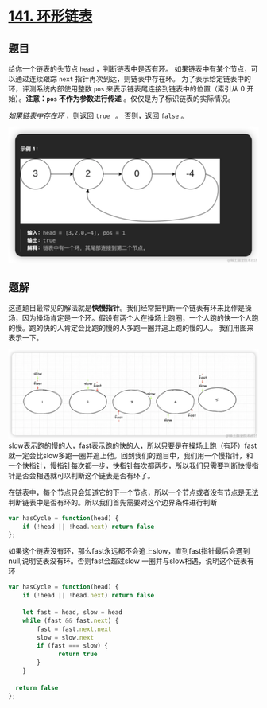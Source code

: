 # [141. 环形链表](https://leetcode.cn/problems/linked-list-cycle/)
## 题目
给你一个链表的头节点 `head` ，判断链表中是否有环。
如果链表中有某个节点，可以通过连续跟踪 `next` 指针再次到达，则链表中存在环。 为了表示给定链表中的环，评测系统内部使用整数 `pos` 来表示链表尾连接到链表中的位置（索引从 0 开始）。**注意：`pos` 不作为参数进行传递** 。仅仅是为了标识链表的实际情况。

*如果链表中存在环* ，则返回 `true ` 。 否则，返回 `false` 。

![alt text](../public/easy/141/image.png)

## 题解
这道题目最常见的解法就是**快慢指针**。我们经常把判断一个链表有环来比作是操场，因为操场肯定是一个环。假设有两个人在操场上跑圈，一个人跑的快一个人跑的慢。跑的快的人肯定会比跑的慢的人多跑一圈并追上跑的慢的人。
我们用图来表示一下。

![alt text](../public/easy/141/image-1.png)
slow表示跑的慢的人，fast表示跑的快的人，所以只要是在操场上跑（有环）fast就一定会比slow多跑一圈并追上他。回到我们的题目中，我们用一个慢指针，和一个快指针，慢指针每次都一步，快指针每次都两步，所以我们只需要判断快慢指针是否会相遇就可以判断这个链表是否有环了。

在链表中，每个节点只会知道它的下一个节点，所以一个节点或者没有节点是无法判断链表中是否有环的。所以我们首先需要对这个边界条件进行判断
```js
var hasCycle = function(head) {
    if (!head || !head.next) return false
};
```
如果这个链表没有环，那么fast永远都不会追上slow，直到fast指针最后会遇到null,说明链表没有环。否则fast会超过slow 一圈并与slow相遇，说明这个链表有环
```js
var hasCycle = function(head) {
    if (!head || !head.next) return false

    let fast = head, slow = head
    while (fast && fast.next) {
        fast = fast.next.next
        slow = slow.next
        if (fast === slow) {
              return true
        }
    }

  return false
};
```